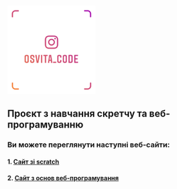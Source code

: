 <img src="./img/osvita_code_nametag.png" alt="Візитка" width="200"/>

## Проєкт з навчання скретчу та веб-програмуванню

### Ви можете переглянути наступні веб-сайти:

#### 1. [Сайт зі scratch](https://osvita-code.github.io/scratch/)
#### 2. [Сайт з основ веб-програмування](https://osvita-code.github.io/web/)
